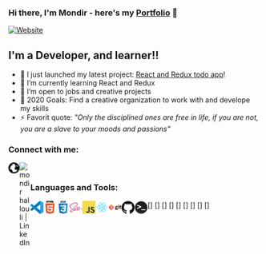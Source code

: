 ### Hi there, I'm Mondir - here's my [Portfolio][website] 👋 

[![Website](https://img.shields.io/website?label=mh-work.pages.dev&style=for-the-badge&url=https%3A%2F%2Fcodestackr.com)](https://mh-work.pages.dev/)

## I'm a Developer, and learner!!

- 🔭 I just launched my latest project: [React and Redux todo app][project]!
- 🌱 I’m currently learning React and Redux
- 👯 I’m open to jobs and creative projects
- 🥅 2020 Goals: Find a creative organization to work with and develope my skills
- ⚡ Favorit quote: *"Only the disciplined ones are free in life, if you are not, you are a slave to your moods and passions"*

### Connect with me:

[<img align="left" alt="mh-work.pages.dev" width="22px" src="https://raw.githubusercontent.com/iconic/open-iconic/master/svg/globe.svg" />][website]
[<img align="left" alt="mondir hallouli | LinkedIn" width="22px" src="https://cdn.jsdelivr.net/npm/simple-icons@v3/icons/linkedin.svg" />][linkedin]
<br />

### Languages and Tools:

[<img align="left" alt="Visual Studio Code" width="26px" src="https://raw.githubusercontent.com/github/explore/80688e429a7d4ef2fca1e82350fe8e3517d3494d/topics/visual-studio-code/visual-studio-code.png" />]
[<img align="left" alt="HTML5" width="26px" src="https://raw.githubusercontent.com/github/explore/80688e429a7d4ef2fca1e82350fe8e3517d3494d/topics/html/html.png" />]
[<img align="left" alt="CSS3" width="26px" src="https://raw.githubusercontent.com/github/explore/80688e429a7d4ef2fca1e82350fe8e3517d3494d/topics/css/css.png" />]
[<img align="left" alt="Sass" width="26px" src="https://raw.githubusercontent.com/github/explore/80688e429a7d4ef2fca1e82350fe8e3517d3494d/topics/sass/sass.png" />]
[<img align="left" alt="JavaScript" width="26px" src="https://raw.githubusercontent.com/github/explore/80688e429a7d4ef2fca1e82350fe8e3517d3494d/topics/javascript/javascript.png" />]
[<img align="left" alt="React" width="26px" src="https://raw.githubusercontent.com/github/explore/80688e429a7d4ef2fca1e82350fe8e3517d3494d/topics/react/react.png" />]
[<img align="left" alt="Git" width="26px" src="https://raw.githubusercontent.com/github/explore/80688e429a7d4ef2fca1e82350fe8e3517d3494d/topics/git/git.png" />]
[<img align="left" alt="GitHub" width="26px" src="https://raw.githubusercontent.com/github/explore/78df643247d429f6cc873026c0622819ad797942/topics/github/github.png" />]
[<img align="left" alt="Terminal" width="26px" src="https://raw.githubusercontent.com/github/explore/80688e429a7d4ef2fca1e82350fe8e3517d3494d/topics/terminal/terminal.png" />]

<br />
<br />

[website]: https://mh-work.pages.dev/
[linkedin]: https://www.linkedin.com/in/mondir-halloui-833064147/
[project]: https://react-redux-todo.pages.dev/